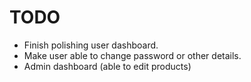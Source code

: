 # TODO

-   Finish polishing user dashboard.
-   Make user able to change password or other details.
-   Admin dashboard (able to edit products)
